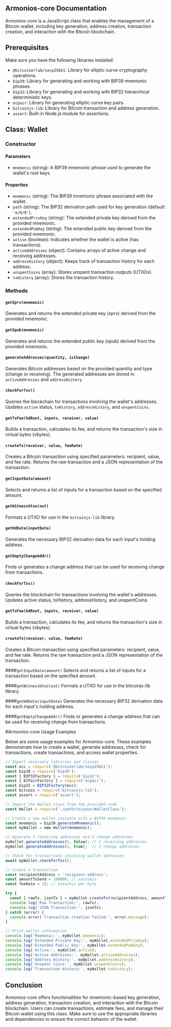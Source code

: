 ## Armonios-core Documentation

Armonios-core is a JavaScript class that enables the management of a Bitcoin wallet, including key generation, address creation, transaction creation, and interaction with the Bitcoin blockchain.

## Prerequisites

Make sure you have the following libraries installed:

- `@bitcoinerlab/secp256k1`: Library for elliptic curve cryptography operations.
- `bip39`: Library for generating and working with BIP39 mnemonic phrases.
- `bip32`: Library for generating and working with BIP32 hierarchical deterministic keys.
- `ecpair`: Library for generating elliptic curve key pairs.
- `bitcoinjs-lib`: Library for Bitcoin transaction and address generation.
- `assert`: Built-in Node.js module for assertions.

## Class: Wallet

### Constructor

#### Parameters

- `mnemonic` (string): A BIP39 mnemonic phrase used to generate the wallet's root keys.

#### Properties

- `mnemonic` (string): The BIP39 mnemonic phrase associated with the wallet.
- `path` (string): The BIP32 derivation path used for key generation (default: `'m/0/0'`).
- `extendedPrivKey` (string): The extended private key derived from the provided mnemonic.
- `extendedPubKey` (string): The extended public key derived from the provided mnemonic.
- `active` (boolean): Indicates whether the wallet is active (has transactions).
- `activeAddresses` (object): Contains arrays of active change and receiving addresses.
- `addressHistory` (object): Keeps track of transaction history for each address.
- `unspentCoins` (array): Stores unspent transaction outputs (UTXOs).
- `txHistory` (array): Stores the transaction history.

### Methods

#### `getXprv(mnemonic)`

Generates and returns the extended private key (xprv) derived from the provided mnemonic.

#### `getXpub(mnemonic)`

Generates and returns the extended public key (xpub) derived from the provided mnemonic.

#### `generateAddresses(quantity, isChange)`

Generates Bitcoin addresses based on the provided quantity and type (change or receiving). The generated addresses are stored in `activeAddresses` and `addressHistory`.

#### `checkForTxs()`

Queries the blockchain for transactions involving the wallet's addresses. Updates `active` status, `txHistory`, `addressHistory`, and `unspentCoins`.

#### `getTxFee(hdRoot, inputs, receiver, value)`

Builds a transaction, calculates its fee, and returns the transaction's size in virtual bytes (vbytes).

#### `createTx(receiver, value, feeRate)`

Creates a Bitcoin transaction using specified parameters: recipient, value, and fee rate. Returns the raw transaction and a JSON representation of the transaction.

#### `getInputData(amount)`

Selects and returns a list of inputs for a transaction based on the specified amount.

#### `getWitnessUtxo(out)`

Formats a UTXO for use in the `bitcoinjs-lib` library.

#### `getHdData(inputData)`

Generates the necessary BIP32 derivation data for each input's holding address.

#### `getEmptyChangeAddr()`

Finds or generates a change address that can be used for receiving change from transactions.

#### `checkForTxs()`
Queries the blockchain for transactions involving the wallet's addresses. Updates active status, txHistory, addressHistory, and unspentCoins.

#### `getTxFee(hdRoot, inputs, receiver, value)`
Builds a transaction, calculates its fee, and returns the transaction's size in virtual bytes (vbytes).

#### `createTx(receiver, value, feeRate)`
Creates a Bitcoin transaction using specified parameters: recipient, value, and fee rate. Returns the raw transaction and a JSON representation of the transaction.

####`getInputData(amount)`
Selects and returns a list of inputs for a transaction based on the specified amount.

####`getWitnessUtxo(out)`
Formats a UTXO for use in the bitcoinjs-lib library.

####`getHdData(inputData)`
Generates the necessary BIP32 derivation data for each input's holding address.

####`getEmptyChangeAddr()`
Finds or generates a change address that can be used for receiving change from transactions.

#Armonios-core Usage Examples

Below are some usage examples for Armonios-core. These examples demonstrate how to create a wallet, generate addresses, check for transactions, create transactions, and access wallet properties.


```javascript
// Import necessary libraries and classes
const ecc = require('@bitcoinerlab/secp256k1');
const bip39 = require('bip39');
const { BIP32Factory } = require('bip32');
const { ECPairFactory } = require('ecpair');
const bip32 = BIP32Factory(ecc);
const bitcoin = require('bitcoinjs-lib');
const assert = require('assert');

// Import the Wallet class from the provided code
const Wallet = require('./path/to/your/WalletClass');

// Create a new wallet instance with a BIP39 mnemonic
const mnemonic = bip39.generateMnemonic();
const myWallet = new Wallet(mnemonic);

// Generate 5 receiving addresses and 3 change addresses
myWallet.generateAddresses(5, false); // 5 receiving addresses
myWallet.generateAddresses(3, true);  // 3 change addresses

// Check for transactions involving wallet addresses
await myWallet.checkForTxs();

// Create a transaction
const recipientAddress = 'recipient-address';
const amountToSend = 100000; // satoshis
const feeRate = 10; // Satoshis per byte

try {
  const { rawTx, jsonTx } = myWallet.createTx(recipientAddress, amountToSend, feeRate);
  console.log('Raw Transaction:', rawTx);
  console.log('JSON Transaction:', jsonTx);
} catch (error) {
  console.error('Transaction creation failed:', error.message);
}

// Print wallet information
console.log('Mnemonic:', myWallet.mnemonic);
console.log('Extended Private Key:', myWallet.extendedPrivKey);
console.log('Extended Public Key:', myWallet.extendedPubKey);
console.log('Active:', myWallet.active);
console.log('Active Addresses:', myWallet.activeAddresses);
console.log('Address History:', myWallet.addressHistory);
console.log('Unspent Coins:', myWallet.unspentCoins);
console.log('Transaction History:', myWallet.txHistory);
```
## Conclusion

Armonios-core offers functionalities for mnemonic-based key generation, address generation, transaction creation, and interaction with the Bitcoin blockchain. Users can create transactions, estimate fees, and manage their Bitcoin wallet using this class. Make sure to use the appropriate libraries and dependencies to ensure the correct behavior of the wallet.

